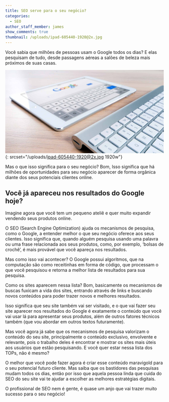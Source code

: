 ```yaml
---
title: SEO serve para o seu negócio?
categories:
  - SEO
author_staff_member: james
show_comments: true
thumbnail: /uploads/ipad-605440-1920@2x.jpg
---
```


Você sabia que milhões de pessoas usam o Google todos os dias? E elas pesquisam de tudo, desde passagens aéreas a salões de beleza mais próximos de suas casas. 

![](/uploads/ipad-605440-1920.jpg){: srcset="/uploads/ipad-605440-1920@2x.jpg 1920w"}

Mas o que isso significa para o seu negócio? Bom, Isso significa que há milhões de oportunidades para seu negócio aparecer de forma orgânica diante dos seus potenciais clientes online.

## Você já apareceu nos resultados do Google hoje? 

Imagine agora que você tem um pequeno ateliê e quer muito expandir vendendo seus produtos online. 

O SEO (Search Engine Optimization) ajuda os mecanismos de pesquisa, como o Google, a entender melhor o que seu negócio oferece aos seus clientes. Isso significa que, quando alguém pesquisa usando uma palavra ou uma frase relacionada aos seus produtos, como, por exemplo, ‘bolsas de crochê’, é mais provável que você apareça nos resultados.

Mas como isso vai acontecer? O Google possui algoritmos, que na computação são como receitinhas em forma de código, que processam o que você pesquisou e retorna a melhor lista de resultados para sua pesquisa. 

Como os sites aparecem nessa lista? Bom, basicamente os mecanismos de buscas fuxicam a vida dos sites, entrando através de links e buscando novos conteúdos para poder trazer novos e melhores resultados.

Isso significa que seu site também vai ser visitado, e o que vai fazer seu site aparecer nos resultados do Google é exatamente o conteúdo que você vai usar lá para apresentar seus produtos, além de outros fatores técnicos também (que vou abordar em outros textos futuramente).

Mas você agora já sabe que os mecanismos de pesquisa valorizam o conteúdo do seu site, principalmente o conteúdo exclusivo, envolvente e relevante, pois o trabalho deles é encontrar e mostrar os sites mais úteis aos usuários que estão pesquisando. E você quer estar nessa lista dos TOPs, não é mesmo?

O melhor que você pode fazer agora é criar esse conteúdo maravigold para o seu potencial futuro cliente. Mas saiba que os bastidores das pesquisas mudam todos os dias, então por isso que aquela pessoa linda que cuida do SEO do seu site vai te ajudar a escolher as melhores estratégias digitais.

O profissional de SEO nem é gente, é quase um anjo que vai trazer muito sucesso para o seu negócio!